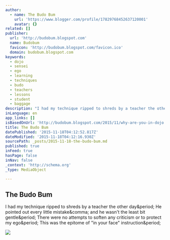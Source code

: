 ```yaml
---
author:
  - name: The Budo Bum
    url: 'https://www.blogger.com/profile/17829768452637120001'
    avatar: {}
related: []
publisher:
  url: 'http://budobum.blogspot.com'
  name: Budobum
  favicon: 'http://budobum.blogspot.com/favicon.ico'
  domain: budobum.blogspot.com
keywords:
  - dojo
  - sensei
  - ego
  - learning
  - techniques
  - budo
  - teachers
  - lessons
  - student
  - baggage
description: "I had my technique ripped to shreds by a teacher the other day. He pointed out every little mistake, and he wasn't the least bit gentle. There were no attempts to soften any criticism or to protect my ego. This was the epitome of \"in your face\" instruction."
inLanguage: en
app_links: []
isBasedOnUrl: 'http://budobum.blogspot.com/2015/11/why-are-you-in-dojo.html'
title: The Budo Bum
datePublished: '2015-11-18T04:12:52.817Z'
dateModified: '2015-11-18T04:12:16.930Z'
sourcePath: _posts/2015-11-18-the-budo-bum.md
published: true
inFeed: true
hasPage: false
inNav: false
_context: 'http://schema.org'
_type: MediaObject

---
```

<article style=""><h1>The Budo Bum</h1><p>I had my technique ripped to shreds by a teacher the other day&amp;period; He pointed out every little mistake&amp;comma; and he wasn't the least bit gentle&amp;period; There were no attempts to soften any criticism or to protect my ego&amp;period; This was the epitome of "in your face" instruction&amp;period;</p><img src="http://2.bp.blogspot.com/-DepeRgxJw-0/VkvGyFmr8KI/AAAAAAAAAtY/nG3N0Q7x32I/s320/15162740028_ef522e57cf_z.jpg" /></article>